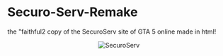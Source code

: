 # Securo-Serv-Remake
the "faithful2 copy of the SecuroServ site of GTA 5 online made in html!

<div align="center">
  <img src="[/Securo-Serv-Remake/blob/main/Mp_securoserv_000.jpg](https://github.com/Mr-Zanzibar/Securo-Serv-Remake/blob/main/Mp_securoserv_000.jpg)" alt="SecuroServ">
</div>

